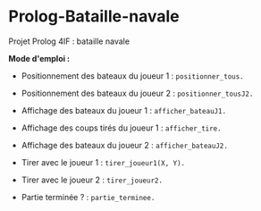 Prolog-Bataille-navale
======================

Projet Prolog 4IF : bataille navale


**Mode d'emploi :**

* Positionnement des bateaux du joueur 1 : `positionner_tous.`

* Positionnement des bateaux du joueur 2 : `positionner_tousJ2.`

* Affichage des bateaux du joueur 1 : `afficher_bateauJ1.`

* Affichage des coups tirés du joueur 1 : `afficher_tire.`

* Affichage des bateaux du joueur 2 : `afficher_bateauJ2.`

* Tirer avec le joueur 1 : `tirer_joueur1(X, Y).`

* Tirer avec le joueur 2 : `tirer_joueur2.`

* Partie terminée ? : `partie_terminee.`
